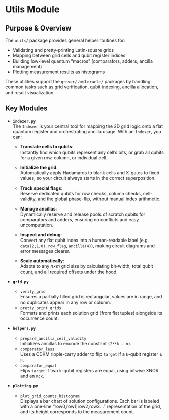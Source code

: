 # Utils Module

## Purpose & Overview

The `utils/` package provides general helper routines for:

- Validating and pretty-printing Latin-square grids  
- Mapping between grid cells and qubit register indices  
- Building low-level quantum “macros” (comparators, adders, ancilla management)  
- Plotting measurement results as histograms  

These utilities support the `grover/` and `oracle/` packages by handling common tasks such as grid verification, qubit indexing, ancilla allocation, and result visualization.

## Key Modules

- **`indexer.py`**  
  The `Indexer` is your central tool for mapping the 2D grid logic onto a flat quantum register and orchestrating ancilla usage. With an `Indexer`, you can:

  - **Translate cells to qubits**:  
    Instantly find which qubits represent any cell’s bits, or grab all qubits for a given row, column, or individual cell.

  - **Initialize the grid**:  
    Automatically apply Hadamards to blank cells and X-gates to fixed values, so your circuit always starts in the correct superposition.

  - **Track special flags**:  
    Reserve dedicated qubits for row checks, column checks, cell-validity, and the global phase-flip, without manual index arithmetic.

  - **Manage ancillas**:  
    Dynamically reserve and release pools of scratch qubits for comparators and adders, ensuring no conflicts and easy uncomputation.

  - **Inspect and debug**:  
    Convert any flat qubit index into a human-readable label (e.g. `data(2,1,0)`, `row_flag`, `ancilla(4)`), making circuit diagrams and error messages clearer.

  - **Scale automatically**:  
    Adapts to any *n×m* grid size by calculating bit-width, total qubit count, and all required offsets under the hood.


- **`grid.py`**  
  - `verify_grid`  
    Ensures a partially filled grid is rectangular, values are in range, and no duplicates appear in any row or column.  
  - `pretty_print_grids`  
    Formats and prints each solution grid (from flat tuples) alongside its occurrence count.

- **`helpers.py`**  
  - `prepare_ancilla_cell_validity`  
    Initializes ancillas to encode the constant `(2**k - n)`.  
  - `comparator_less`  
    Uses a CDKM ripple-carry adder to flip `target` if a `k`-qubit register ≥ `n`.  
  - `comparator_equal`  
    Flips `target` if two `k`-qubit registers are equal, using bitwise XNOR and an `mcx`.  

- **`plotting.py`**  
  - `plot_grid_counts_histogram`  
    Displays a bar chart of solution configurations. Each bar is labeled with a one-line “row0,row1|row2,row3…” representation of the grid, and its height corresponds to the measurement count.

 
